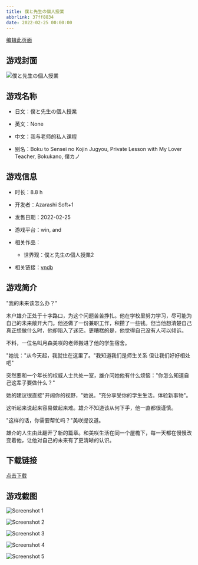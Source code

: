 ```yaml
---
title: 僕と先生の個人授業
abbrlink: 37ff8834
date: 2022-02-25 00:00:00
---
```

[编辑此页面](https://github.com/ACG-3/ADV3-source/blob/main/source/_posts/%E5%83%95%E3%81%A8%E5%85%88%E7%94%9F%E3%81%AE%E5%80%8B%E4%BA%BA%E6%8E%88%E6%A5%AD.md)

## 游戏封面

![僕と先生の個人授業](https://pan.timero.xyz/d/onedrive/img_lib_001/%E5%83%95%E3%81%A8%E5%85%88%E7%94%9F%E3%81%AE%E5%80%8B%E4%BA%BA%E6%8E%88%E6%A5%AD_cover.avif)


## 游戏名称

- 日文：僕と先生の個人授業
- 英文：None
- 中文：我与老师的私人课程

- 别名：Boku to Sensei no Kojin Jugyou, Private Lesson with My Lover Teacher, Bokukano, 僕カノ


## 游戏信息

- 时长：8.8 h
- 开发者：Azarashi Soft+1
- 发售日期：2022-02-25
- 游戏平台：win, and
- 相关作品：
   - 世界观：僕と先生の個人授業2

- 相关链接：[vndb](https://vndb.org/v32661)


## 游戏简介

"我的未来该怎么办？"

木户雄介正处于十字路口，为这个问题苦苦挣扎。他在学校里努力学习，尽可能为自己的未来敞开大门。他还做了一份兼职工作，积攒了一些钱。但当他想清楚自己真正想做什么时，他却陷入了迷茫。更糟糕的是，他觉得自己没有人可以倾诉。

不料，一位名叫月森美咲的老师搬进了他的学生宿舍。

"她说："从今天起，我就住在这里了。"我知道我们是师生关系 但让我们好好相处吧"

突然要和一个年长的权威人士共处一室，雄介问她他有什么烦恼："你怎么知道自己这辈子要做什么？"

她的建议很直接"开阔你的视野，"她说。"充分享受你的学生生活。体验新事物"。

这听起来说起来容易做起来难。雄介不知道该从何下手，他一直都很谨慎。

"这样的话，你需要帮忙吗？"美咲提议道。

雄介的人生由此翻开了新的篇章。和美咲生活在同一个屋檐下，每一天都在慢慢改变着他，让他对自己的未来有了更清晰的认识。


## 下载链接

[点击下载](https://pan.timero.xyz/onedrive/adv_lib_001/%E5%83%95%E3%81%A8%E5%85%88%E7%94%9F%E3%81%AE%E5%80%8B%E4%BA%BA%E6%8E%88%E6%A5%AD)


## 游戏截图


![Screenshot 1](https://pan.timero.xyz/d/onedrive/img_lib_001/%E5%83%95%E3%81%A8%E5%85%88%E7%94%9F%E3%81%AE%E5%80%8B%E4%BA%BA%E6%8E%88%E6%A5%AD_Screenshot_1.avif)

![Screenshot 2](https://pan.timero.xyz/d/onedrive/img_lib_001/%E5%83%95%E3%81%A8%E5%85%88%E7%94%9F%E3%81%AE%E5%80%8B%E4%BA%BA%E6%8E%88%E6%A5%AD_Screenshot_2.avif)

![Screenshot 3](https://pan.timero.xyz/d/onedrive/img_lib_001/%E5%83%95%E3%81%A8%E5%85%88%E7%94%9F%E3%81%AE%E5%80%8B%E4%BA%BA%E6%8E%88%E6%A5%AD_Screenshot_3.avif)

![Screenshot 4](https://pan.timero.xyz/d/onedrive/img_lib_001/%E5%83%95%E3%81%A8%E5%85%88%E7%94%9F%E3%81%AE%E5%80%8B%E4%BA%BA%E6%8E%88%E6%A5%AD_Screenshot_4.avif)

![Screenshot 5](https://pan.timero.xyz/d/onedrive/img_lib_001/%E5%83%95%E3%81%A8%E5%85%88%E7%94%9F%E3%81%AE%E5%80%8B%E4%BA%BA%E6%8E%88%E6%A5%AD_Screenshot_5.avif)

